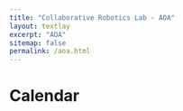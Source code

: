 ```yaml
---
title: "Collaborative Robotics Lab - AOA"
layout: textlay
excerpt: "AOA"
sitemap: false
permalink: /aoa.html
---
```


# Calendar

